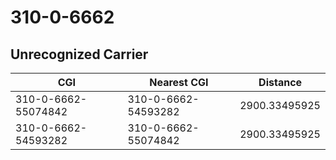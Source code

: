 # 310-0-6662
## Unrecognized Carrier


| CGI | Nearest CGI | Distance |
|-----|-------------|----------|
| 310-0-6662-55074842 | 310-0-6662-54593282 | 2900.33495925 |
| 310-0-6662-54593282 | 310-0-6662-55074842 | 2900.33495925 |
